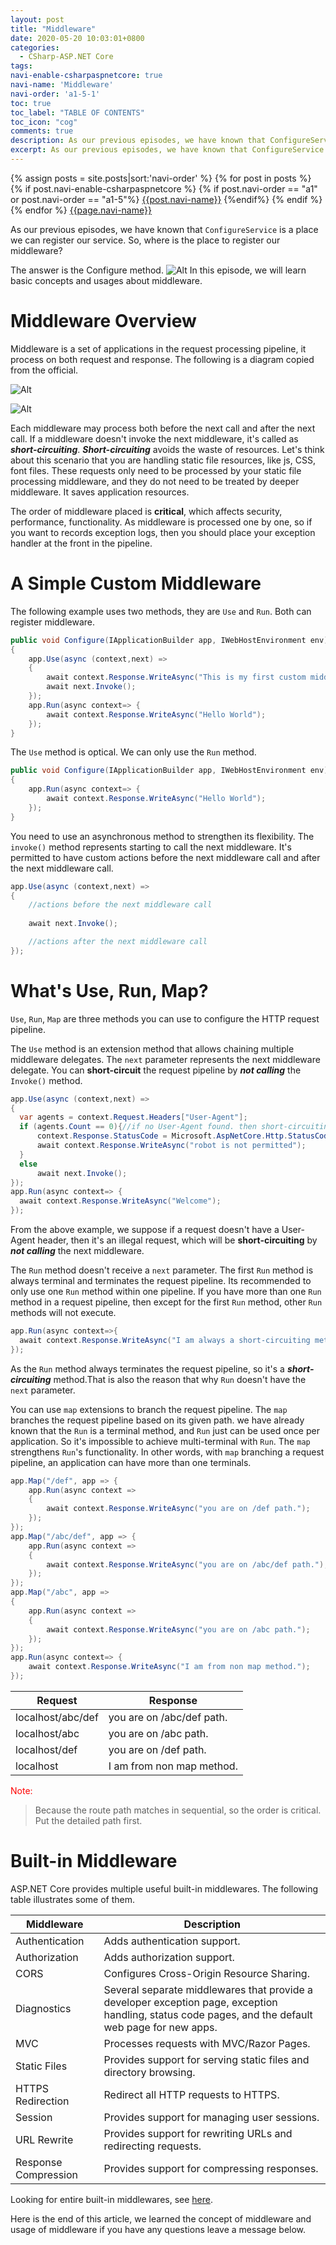 ```yaml
---
layout: post
title: "Middleware"
date: 2020-05-20 10:03:01+0800
categories:
  - CSharp-ASP.NET Core
tags:
navi-enable-csharpaspnetcore: true
navi-name: 'Middleware'
navi-order: 'a1-5-1'
toc: true
toc_label: "TABLE OF CONTENTS"
toc_icon: "cog"
comments: true
description: As our previous episodes, we have known that ConfigureService is a place we can register our service. So, where is the place to register middleware
excerpt: As our previous episodes, we have known that ConfigureService is a place we can register our service. So, where is the place to register middleware
---
```

<!--navigation bar-->
<div class='navi-link-container'>
  {% assign posts = site.posts|sort:'navi-order' %}
  {% for post in posts %}
    {% if post.navi-enable-csharpaspnetcore %}
        {% if post.navi-order == "a1" or 
              post.navi-order == "a1-5"%}
            <a href="{{ site.baseurl }}{{ post.url }}" class='navi-link'>{{post.navi-name}}</a>
        {%endif%}
    {% endif %}
  {% endfor %}
<a class='navi-link' href="">{{page.navi-name}}</a>
</div>
<!--navigation bar-->

As our previous episodes, we have known that `ConfigureService` is a place we can register our service. So, where is the place to register our middleware?

The answer is the Configure method. 
![Alt][3]
In this episode, we will learn basic concepts and usages about middleware. 

# Middleware Overview
Middleware is a set of applications in the request processing pipeline, it process on both request and response. The following is a diagram copied from the official.

![Alt][1]

![Alt][2]

Each middleware may process both before the next call and after the next call. If a middleware doesn't invoke the next middleware, it's called as ***short-circuiting***. ***Short-circuiting*** avoids the waste of resources. Let's think about this scenario that you are handling static file resources, like js, CSS, font files. These requests only need to be processed by your static file processing middleware, and they do not need to be treated by deeper middleware. It saves application resources.

The order of middleware placed is **critical**, which affects security, performance, functionality. As middleware is processed one by one, so if you want to records exception logs, then you should place your exception handler at the front in the pipeline.

# A Simple Custom Middleware
The following example uses two methods, they are `Use` and `Run`. Both can register middleware. 
```c#
public void Configure(IApplicationBuilder app, IWebHostEnvironment env)
{
    app.Use(async (context,next) =>
    {
        await context.Response.WriteAsync("This is my first custom middleware!\n");
        await next.Invoke();
    });
    app.Run(async context=> {
        await context.Response.WriteAsync("Hello World");
    });
}
```
The `Use` method is optical. We can only use the `Run` method.
```c#
public void Configure(IApplicationBuilder app, IWebHostEnvironment env)
{
    app.Run(async context=> {
        await context.Response.WriteAsync("Hello World");
    });
}
```
You need to use an asynchronous method to strengthen its flexibility. The `invoke()` method represents starting to call the next middleware. It's permitted to have custom actions before the next middleware call and after the next middleware call. 
```c#
app.Use(async (context,next) =>
{
    //actions before the next middleware call
    
    await next.Invoke();

    //actions after the next middleware call
});
```

# What's Use, Run, Map?
`Use`, `Run`, `Map` are three methods you can use to configure the HTTP request pipeline.

The `Use` method is an extension method that allows chaining multiple middleware delegates. The `next` parameter represents the next middleware delegate. You can **short-circuit** the request pipeline by ***not calling*** the `Invoke()` method.
```c#
app.Use(async (context,next) =>
{
  var agents = context.Request.Headers["User-Agent"];
  if (agents.Count == 0){//if no User-Agent found. then short-circuiting the request pipeline
      context.Response.StatusCode = Microsoft.AspNetCore.Http.StatusCodes.Status403Forbidden;
      await context.Response.WriteAsync("robot is not permitted");
  }
  else
      await next.Invoke();
});
app.Run(async context=> {
  await context.Response.WriteAsync("Welcome");
});
```
From the above example, we suppose if a request doesn't have a User-Agent header, then it's an illegal request, which will be **short-circuiting** by ***not calling*** the next middleware.

The `Run` method doesn't receive a `next` parameter. The first `Run` method is always terminal and terminates the request pipeline. Its recommended to only use one `Run` method within one pipeline. If you have more than one `Run` method in a request pipeline, then except for the first `Run` method, other `Run` methods will not execute.
```c#
app.Run(async context=>{
  await context.Response.WriteAsync("I am always a short-circuiting method");
});
```
As the `Run` method always terminates the request pipeline, so it's a ***short-circuiting*** method.That is also the reason that why `Run` doesn't have the `next` parameter.


You can use `map` extensions to branch the request pipeline. The `map` branches the request pipeline based on its given path. we have already known that the `Run` is a terminal method, and `Run` just can be used once per application. So it's impossible to achieve multi-terminal with `Run`. The `map` strengthens `Run`'s functionality. In other words, with `map` branching a request pipeline, an application can have more than one terminals.
```c#
app.Map("/def", app => {
    app.Run(async context =>
    {
        await context.Response.WriteAsync("you are on /def path.");
    });
});
app.Map("/abc/def", app => {
    app.Run(async context =>
    {
        await context.Response.WriteAsync("you are on /abc/def path.");
    });
});
app.Map("/abc", app =>
{
    app.Run(async context =>
    {
        await context.Response.WriteAsync("you are on /abc path.");
    });
});
app.Run(async context=> {
    await context.Response.WriteAsync("I am from non map method.");
});
```

|Request   |Response   |
|---|---|
|localhost/abc/def   |you are on /abc/def path.   |
|localhost/abc   |you are on /abc path.   |
|localhost/def   |you are on /def path.   |
|localhost   |I am from non map method.   |

<span style="color:red">Note:</span>
> Because the route path matches in sequential, so the order is critical. Put the detailed path first.

# Built-in Middleware

ASP.NET Core provides multiple useful built-in middlewares. The following table illustrates some of them.

|Middleware   |Description   |
|---|---|
|Authentication   |Adds authentication support.   |
|Authorization   |Adds authorization support.   |
|CORS   |Configures Cross-Origin Resource Sharing.   |
|Diagnostics   |Several separate middlewares that provide a developer exception page, exception handling, status code pages, and the default web page for new apps.   |
|MVC   |Processes requests with MVC/Razor Pages.   |
|Static Files   |Provides support for serving static files and directory browsing.   |
|HTTPS Redirection   |Redirect all HTTP requests to HTTPS.   |
|Session   |Provides support for managing user sessions.   |
|URL Rewrite   |Provides support for rewriting URLs and redirecting requests.   |
|Response Compression   |Provides support for compressing responses.   |

Looking for entire built-in middlewares, see [here][4].

Here is the end of this article, we learned the concept of middleware and usage of middleware if you have any questions leave a message below. 

[1]: /public/img/2020-05-20-middleware-a.png
[2]: /public/img/2020-05-20-middleware-b.png
[3]: /public/img/2020-05-20-middleware-c.png
[4]: https://docs.microsoft.com/en-us/aspnet/core/fundamentals/middleware/?view=aspnetcore-3.1#built-in-middleware
